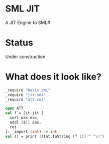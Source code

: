 # SML JIT
A JIT Engine fo SML#

# Status
Under construction


# What does it look like?

``` sml
_require "basis.smi"
_require "jit.smi"
_require "att.smi"
```

``` sml
open ATT
val f = Jit.jit [
  xorl eax eax,
  addl ($1) eax,
  ret
]: _import (int) -> int
val () = print ((Int.toString (f 1)) ^ "\n")
```
